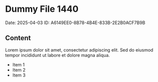 # Dummy File 1440

Date: 2025-04-03
ID: A6149EE0-8B78-4B4E-833B-2E2B0ACF7B9B

## Content

Lorem ipsum dolor sit amet, consectetur adipiscing elit.
Sed do eiusmod tempor incididunt ut labore et dolore magna aliqua.

* Item 1
* Item 2
* Item 3

